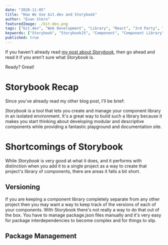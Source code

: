 ```yaml
---
date: "2020-11-05"
title: "How We Use bit.dev and Storybook"
author: "Evan Stern"
featuredImage: ./bit-dev.png
tags: ["bit.dev", "Web Development", "Library", "React", "3rd Party", "Storybook", "MachineServant", "Tech"]
keywords: ["Storybook", "StorybookJS", "Component", "Component Library", "storybook.js", "React", "ReactJS", "bit.dev", "machineservant", "bit"]
published: true
---
```


If you haven't already read [my post about
*Storybook*](https://machineservant.com/blog/2020-11-02-storybook), then go ahead
and read it if you aren't sure what *Storybook* is.

Ready? Great!

# Storybook Recap

Since you've already read my other blog post, I'll be brief:

*Storybook* is a tool that lets you create and manage your component library
in an isolated environment. It's a great way to build such a library because
it makes you start thinking about developing modular and descriptive
components while providing a fantastic playground and documentation site.

# Shortcomings of Storybook

While *Storybook* is very good at what it does, and it performs with
distinction when you add it to a single project as a way to create that
project's library of components, there are areas it falls a bit short.

## Versioning

If you are keeping a component library completely separate from any other
project then you may want a way to keep track of the versions of each of your
components. With Storybook there's not really a way to do that out of the
box. You have to manage package.json files manually and it's very easy for
package interdependencies to become complex and for things to slip.

## Package Management